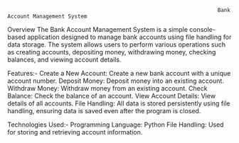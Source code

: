                                                                       Bank Account Management System


Overview
The Bank Account Management System is a simple console-based application designed to manage bank accounts using file handling for data storage. The system allows users to perform various operations such as creating accounts, depositing money, withdrawing money, checking balances, and viewing account details.

Features:-
Create a New Account: Create a new bank account with a unique account number.
Deposit Money: Deposit money into an existing account.
Withdraw Money: Withdraw money from an existing account.
Check Balance: Check the balance of an account.
View Account Details: View details of all accounts.
File Handling: All data is stored persistently using file handling, ensuring data is saved even after the program is closed.


Technologies Used:-
Programming Language: Python
File Handling: Used for storing and retrieving account information.
